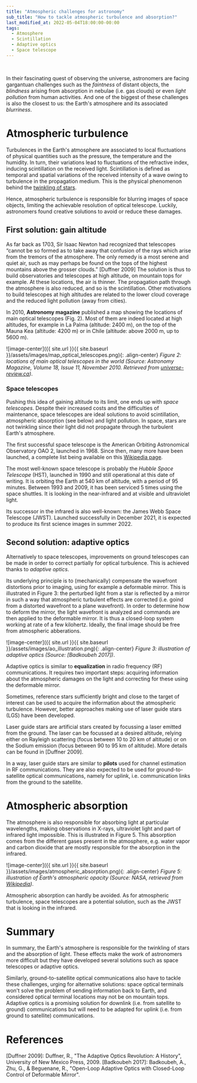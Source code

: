 ```yaml
---
title: "Atmospheric challenges for astronomy"
sub_title: "How to tackle atmospheric turbulence and absorption?"
last_modified_at: 2022-05-04T18:00:00-00:00
tags: 
  - Atmosphere
  - Scintillation
  - Adaptive optics
  - Space telescope
---
```


<img src="image.jpg" class="align-left" alt="">
<img src="image.jpg" class="align-center" alt="">
<img src="image.jpg" class="align-right" alt="">

In their fascinating quest of observing the universe, astronomers are facing gargantuan challenges such as the *faintness* of distant objects, the *blindness* arising from absorption in nebulae (i.e. gas clouds) or even *light pollution* from human activities. And one of the biggest of these challenges is also the closest to us: the Earth's atmosphere and its associated *blurriness*.


# Atmospheric turbulence
Turbulences in the Earth's atmosphere are associated to local fluctuations of physical quantities such as the pressure, the temperature and the humidity. In turn, their variations lead to fluctuations of the refractive index, inducing scintillation on the received light. Scintillation is defined as temporal and spatial variations of the received intensity of a wave owing to turbulence in the propagation medium. This is the physical phenomenon behind the [twinkling of stars](https://www.focals.be/2022/05/01/twinkling.html).

Hence, atmospheric turbulence is responsible for blurring images of space objects, limiting the achievable resolution of optical telescope. Luckily, astronomers found creative solutions to avoid or reduce these damages.


## First solution: gain altitude

As far back as 1703, Sir Isaac Newton had recognized that telescopes “cannot be so formed as to take away that confusion of the rays which arise from the tremors of the atmosphere. The only remedy is a most serene and quiet air, such as may perhaps be found on the tops of the highest mountains above the grosser clouds.” [Duffner 2009]
The solution is thus to build observatories and telescopes at high altitude, on mountain tops for example. At these locations, the air is thinner. The propagation path through the atmosphere is also reduced, and so is the scintillation. Other motivations to build telescopes at high altitudes are related to the lower cloud coverage and the reduced light pollution (away from cities).

In 2010, **Astronomy magazine** published a map showing the locations of main optical telescopes (Fig. 2). Most of them are indeed located at high altitudes, for example in La Palma (altitude: 2400 m), on the top of the Mauna Kea (altitude: 4200 m) or in Chile (altitude: above 2000 m, up to 5600 m).

![image-center]({{ site.url }}{{ site.baseurl }}/assets/images/map_optical_telescopes.png){: .align-center}
*Figure 2: locations of main optical telescopes in the world (Source: Astronomy Magazine, Volume 18, Issue 11, November 2010. Retrieved from [universe-review.ca](https://universe-review.ca/R08-11-instruments.htm))*.

### Space telescopes
Pushing this idea of gaining altitude to its limit, one ends up with *space telescopes*. Despite their increased costs and the difficulties of maintenance, space telescopes are ideal solutions to avoid scintillation, atmospheric absorption (see below) and light pollution. In space, stars are not twinkling since their light did not propagate through the turbulent Earth's atmosphere.

The first successful space telescope is the American Orbiting Astronomical Observatory OAO 2, launched in 1968. Since then, many more have been launched, a complete list being available on this [Wikipedia page](https://en.wikipedia.org/wiki/List_of_space_telescopes).

The most well-known space telescope is probably the *Hubble Space Telescope* (HST), launched in 1990 and still operational at this date of writing. It is orbiting the Earth at 540 km of altitude, with a period of 95 minutes. Between 1993 and 2009, it has been serviced 5 times using the space shuttles. It is looking in the near-infrared and at visible and ultraviolet light.

Its successor in the infrared is also well-known: the James Webb Space Telescope (JWST). Launched successfully in December 2021, it is expected to produce its first science images in summer 2022.


## Second solution: adaptive optics
Alternatively to space telescopes, improvements on ground telescopes can be made in order to correct partially for optical turbulence. This is achieved thanks to *adaptive optics*.

Its underlying principle is to (mechanically) compensate the wavefront distortions prior to imaging, using for example a deformable mirror.  This is illustrated in Figure 3: the perturbed light from a star is reflected by a mirror in such a way that atmospheric turbulent effects are corrected (i.e. goind from a distorted wavefront to a plane wavefront). In order to determine how to deform the mirror, the light wavefront is analyzed and commands are then applied to the deformable mirror. It is thus a closed-loop system working at rate of a few kilohertz. Ideally, the final image should be free from atmospheric abberations.

![image-center]({{ site.url }}{{ site.baseurl }}/assets/images/ao_illustration.png){: .align-center}
*Figure 3: illustration of adaptive optics (Source: [Badkoubeh 2017])*.

Adaptive optics is similar to **equalization** in radio frequency (RF) communications. It requires two important steps: acquiring information about the atmospheric damages on the light and correcting for these using the deformable mirror.

Sometimes, reference stars sufficiently bright and close to the target of interest can be used to acquire the information about the atmospheric turbulence. However, better approaches making use of laser guide stars (LGS) have been developed.

Laser guide stars are artificial stars created by focussing a laser emitted from the ground. The laser can be focussed at a desired altitude, relying either on Rayleigh scattering (focus between 10 to 20 km of altitude) or on the Sodium emission (focus between 90 to 95 km of altitude). More details can be found in [Duffner 2009].

In a way, laser guide stars are similar to **pilots** used for channel estimation in RF communications. They are also expected to be used for ground-to-satellite optical communications, namely for uplink, i.e. communication links from the ground to the satellite.

# Atmospheric absorption
The atmosphere is also responsible for absorbing light at particular wavelengths, making observations in X-rays, ultraviolet light and part of infrared light impossible. This is illustrated in Figure 5. This absorption comes from the different gases present in the atmosphere, e.g. water vapor and carbon dioxide that are mostly responsible for the absorption in the infrared.

![image-center]({{ site.url }}{{ site.baseurl }}/assets/images/atmospheric_absorption.png){: .align-center}
*Figure 5: illustration of Earth's atmospheric opacity (Source: NASA, retrieved from [Wikipedia](https://en.wikipedia.org/wiki/James_Webb_Space_Telescope#/media/File:Atmospheric_electromagnetic_opacity.svg))*.

Atmospheric absorption can hardly be avoided. As for atmospheric turbulence, space telescopes are a potential solution, such as the JWST that is looking in the infrared.

# Summary
In summary, the Earth's atmosphere is responsible for the twinkling of stars and the absorption of light. These effects make the work of astronomers more difficult but they have developed several solutions such as space telescopes or adaptive optics. 

Similarly, ground-to-satellite optical communications also have to tackle these challenges, urging for alternative solutions: space optical terminals won't solve the problem of sending information back to Earth, and considered optical terminal locations may not be on mountain tops. Adaptive optics is a promising solution for downlink (i.e. from satellite to ground) communications but will need to be adapted for uplink (i.e. from ground to satellite) communications.

# References
[Duffner 2009]: Duffner, R., "The Adaptive Optics Revolution: A History", University of New Mexico Press, 2009.
[Badkoubeh 2017]: Badkoubeh, A., Zhu, G., & Beguenane, R., "Open-Loop Adaptive Optics with Closed-Loop Control of Deformable Mirror".
